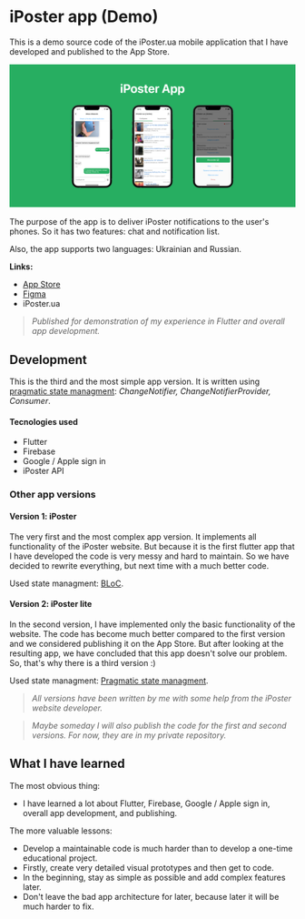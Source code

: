 # iPoster app (Demo)

This is a demo source code of the iPoster.ua mobile application that I have developed and published to the App Store.

![iPoster app](/resources/Thumbnail.jpg)

The purpose of the app is to deliver iPoster notifications to the user's phones. So it has two features: chat and notification list.

Also, the app supports two languages: Ukrainian and Russian.

**Links:**
* [App Store](https://apps.apple.com/ua/app/iposter/id1551116779)
* [Figma](https://www.figma.com/community/file/1030067581654775051/iPoster-App)
* iPoster.ua

> *Published for demonstration of my experience in Flutter and overall app development.*

## Development
This is the third and the most simple app version. It is written using [pragmatic state managment](https://medium.com/flutter-community/flutter-pragmatic-state-management-using-provider-5c1129f9b5bb): *ChangeNotifier, ChangeNotifierProvider, Consumer*.

#### Tecnologies used
* Flutter
* Firebase
* Google / Apple sign in
* iPoster API

### Other app versions
#### Version 1: iPoster
The very first and the most complex app version. It implements all functionality of the iPoster website. But because it is the first flutter app that I have developed the code is very messy and hard to maintain. So we have decided to rewrite everything, but next time with a much better code.

Used state managment: [BLoC](https://www.didierboelens.com/2018/08/reactive-programming-streams-bloc/).

#### Version 2: iPoster lite
In the second version, I have implemented only the basic functionality of the website. The code has become much better compared to the first version and we considered publishing it on the App Store. But after looking at the resulting app, we have concluded that this app doesn't solve our problem. So, that's why there is a third version :)

Used state managment: [Pragmatic state managment](https://medium.com/flutter-community/flutter-pragmatic-state-management-using-provider-5c1129f9b5bb).

> *All versions have been written by me with some help from the iPoster website developer.*

> *Maybe someday I will also publish the code for the first and second versions. For now, they are in my private repository.*

## What I have learned
The most obvious thing:
* I have learned a lot about Flutter, Firebase, Google / Apple sign in, overall app development, and publishing.

The more valuable lessons:
* Develop a maintainable code is much harder than to develop a one-time educational project.
* Firstly, create very detailed visual prototypes and then get to code.
* In the beginning, stay as simple as possible and add complex features later.
* Don't leave the bad app architecture for later, because later it will be much harder to fix.
